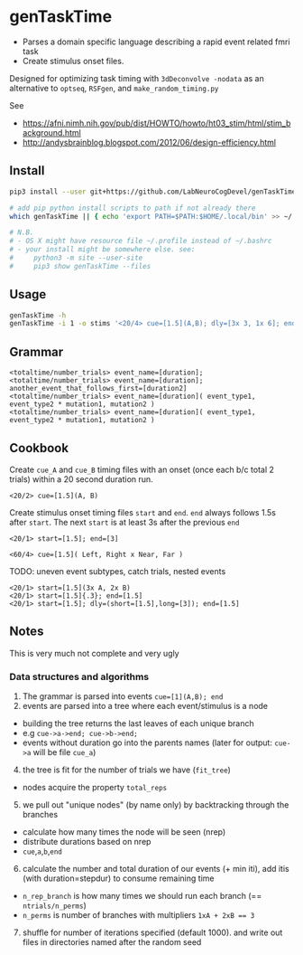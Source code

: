 # genTaskTime
* Parses a domain specific language describing a rapid event related fmri task
* Create stimulus onset files.

Designed for optimizing task timing with `3dDeconvolve -nodata` as an alternative to `optseq`, `RSFgen`, and `make_random_timing.py`

See
* https://afni.nimh.nih.gov/pub/dist/HOWTO/howto/ht03_stim/html/stim_background.html
* http://andysbrainblog.blogspot.com/2012/06/design-efficiency.html

## Install
```bash
pip3 install --user git+https://github.com/LabNeuroCogDevel/genTaskTime

# add pip python install scripts to path if not already there
which genTaskTime || { echo 'export PATH=$PATH:$HOME/.local/bin' >> ~/.bashrc && source ~/.bashrc }

# N.B. 
# - OS X might have resource file ~/.profile instead of ~/.bashrc
# - your install might be somewhere else. see:
#     python3 -m site --user-site
#     pip3 show genTaskTime --files
```
## Usage
```bash
genTaskTime -h
genTaskTime -i 1 -o stims '<20/4> cue=[1.5](A,B); dly=[3x 3, 1x 6]; end=[1.5]'
```

## Grammar
```
<totaltime/number_trials> event_name=[duration]; 
<totaltime/number_trials> event_name=[duration]; another_event_that_follows_first=[duration2]
<totaltime/number_trials> event_name=[duration]( event_type1, event_type2 * mutation1, mutation2 )
<totaltime/number_trials> event_name=[duration]( event_type1, event_type2 * mutation1, mutation2 )
```
## Cookbook

Create `cue_A` and `cue_B` timing files with an onset (once each b/c total 2 trials) within a 20 second duration run.
```
<20/2> cue=[1.5](A, B)
```

Create stimulus onset timing files `start`  and `end`. `end` always follows 1.5s after `start`. The next `start` is at least 3s after the previous `end`
```
<20/1> start=[1.5]; end=[3]
```

```
<60/4> cue=[1.5]( Left, Right x Near, Far )
```


TODO: uneven event subtypes, catch trials,  nested events

```
<20/1> start=[1.5](3x A, 2x B)
<20/1> start=[1.5]{.3}; end=[1.5]
<20/1> start=[1.5]; dly=(short=[1.5],long=[3]); end=[1.5]
```


## Notes
This is very much not complete and very ugly

### Data structures and algorithms 
 1. The grammar is parsed into events `cue=[1](A,B); end`
 2. events are parsed into a tree where each event/stimulus is a node
   -  building the tree returns the last leaves of each unique branch
   - e.g `cue->a->end; cue->b->end;`
   - events without duration go into the parents names (later for output: `cue->a` will be file `cue_a`)
 4. the tree is fit for the number of trials we have (`fit_tree`)
   - nodes acquire the property `total_reps`
 5. we pull out "unique nodes" (by name only) by backtracking through the branches
   - calculate how many times the node will be seen (nrep)
   - distribute durations based on nrep
   - `cue`,`a`,`b`,`end`
 6. calculate the number and total duration of our events (+ min iti), add itis (with duration=stepdur) to consume remaining time
   - `n_rep_branch` is how many times we should run each branch (== `ntrials/n_perms`)
   - `n_perms` is number of branches with multipliers `1xA + 2xB == 3`
 7. shuffle for number of iterations specified (default 1000). and write out files in directories named after the random seed

